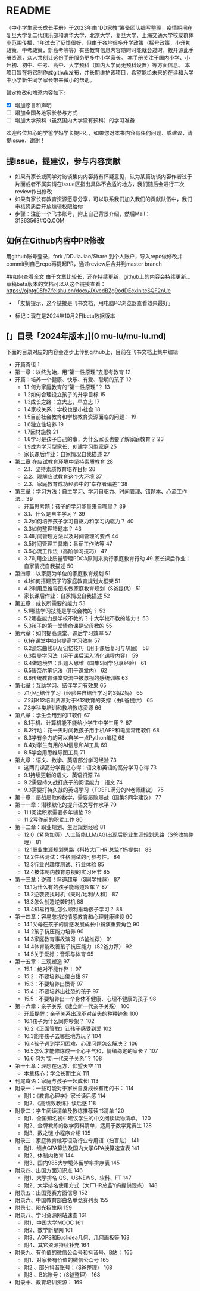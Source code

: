 # README

《中小学生家长成长手册》于2023年由“DD家教”筹备团队编写整理，疫情期间在复旦大学复二代俱乐部和清华大学、北京大学、复旦大学、上海交通大学校友群体小范围传播，1年过去了反馈很好，但由于各地很多升学政策（摇号政策，小升初政策，中考政策，新高考等等）有些教育信息内容随时可能就会过时，故开源此手册资源，众人共创让这份手册服务更多中小学家长。
本手册关注于国内小学、小升初、初中、中考、高中、大学预科（国内大学尚无预科设置）等方面信息。
本项目旨在将它制作成github发布，并长期维护该项目，希望能给未来的在读和入学中小学新生同学家长带来微小的帮助。

暂定修改和增添内容如下:

* [x] 增加序言和声明
* [ ] 增加全国各地家长参与方式
* [ ] 增加大学预科（虽然国内大学没有预科）的学习准备

欢迎各位热心的学爸学妈学长提PR，，如果您对本书内容有任何问题、或建议，请提issue，谢谢！

## 提issue，提建议，参与内容贡献

* 如果有家长或同学对访谈集内内容持有怀疑意见，认为某篇访谈内容作者过于片面或者不属实请在issue区指出具体不合适的地方，我们随后会进行二次review作出修改
* 如果有家长有教育资源愿意分享，可以联系我们加入我们的贡献队伍中，我们审核资质后开放编辑权限给你
* 步骤：注册一个飞书账号，附上自己背景介绍，然后Mail：31363563#QQ.COM   

## 如何在Github内容中PR修改

用github账号登录，fork /DDJiaJiao/Share 到个人账户，导入repo做修改并commit到自己repo再提起PR，通过review后合并到master branch

##如何查看全文
由于文章比较长，还在持续更新，github上的内容会持续更新...
草稿beta版本的文档可以从这个链接查看：https://ojptg05fc7.feishu.cn/docx/JXvedBZg9odDEcxInitcSQF2nUe
* 「友情提示，这个链接是飞书文档，用电脑PC浏览器查看效果最好」

* 标记：现在是2024年10月2日beta数据版本

## [」目录「2024年版本」](0 mu-lu/mu-lu.md)
下面的目录对应的内容会逐步上传到github上，目前在飞书文档上集中编辑

* 开篇寄语	1
* 第一章：以终为始，用“第一性原理”去思考教育	12
* 开篇：培养一个健康、快乐、有爱、聪明的孩子	12
  * 1.1 何为家庭教育的“第一性原理”？	13
  * 1.2如何合理设立孩子的升学目标	15
  * 1.3成长之路：立大志，早立志	17
  * 1.4家校关系：学校也是小社会	18
  * 1.5目前社会教育和学校教育资源面临的问题：	19
  * 1.6独立性培养	19
  * 1.7因材施教	21
  * 1.8学习是孩子自己的事，为什么家长也要了解家庭教育？	23
  * 1.9成为学习型家长、创建学习型家庭	25
  * 家长课后作业：自家情况自我描述	27
* 第二章 在应试教育环境中坚持素质教育	28
  * 2.1、坚持素质教育培养目标	28
  * 2.2、理解应试教育这个大环境	37
  * 2.3、家庭教育成功经验中的“幸存者偏差”	38
* 第三章：学习方法：自主学习、学习自驱力、时间管理、错题本、心流工作法...	39
  * 开篇思考题：孩子的学习能量来自哪里？	39
  * 3.1、什么是自主学习？	39
  * 3.2如何培养孩子学习自驱力和学习内驱力？	40
  * 3.3如何整理错题本？	43
  * 3.4时间管理方法以及时间管理的要点	44
  * 3.5时间管理工具箱：番茄工作法等	47
  * 3.6心流工作法（高阶学习技巧）	47
  * 3.7利用企业质量管理PDCA原则来执行家庭教育行动	49
家长课后作业：自家情况自我描述	50
* 第四章：以家庭为单位的家庭教育规划	51
  * 4.1如何搭建孩子的家庭教育规划大框架	51
  * 4.2利用思维导图来做家庭教育规划（S爸提供）	51
  * 家长课后作业：自家情况自我描述	52
* 第五章：成长所需要的能力	53
  * 5.1哪些学习技能是学校会教的？	53
  * 5.2哪些能力是学校不教的？十大学校不教的能力！	53
  * 5.3孩子的第一堂情商课是父母教的	55
* 第六章：如何提高课堂、课后学习效率	57
  * 6.1在课堂中如何提高学习效率	57
  * 6.2遗忘曲线以及记忆技巧（用于课后复习与巩固）	58
  * 6.3费曼学习法（用于课后深入消化课程内容）	59
  * 6.4做题境界：出题人思维（国集S同学分享经验）	61
  * 6.5康奈尔笔记法（用于课堂内）	62
  * 6.6传统教育课堂交流中被忽视的感统训练	63
* 第七章：互助学习、结伴学习有效果	65
  * 7.1小组结伴学习（经验来自结伴学习的S妈Z妈）	65
  * 7.2非K12培训资源对于K12教育的支撑（由L爸提供）	65
  * 7.3学科类培训和教培教练资源	66
* 第八章：学生会用到的IT软件	67
  * 8.1手机、计算机能不能给小学生中学生用？	67
  * 8.2行动：花一天时间教孩子用手机APP和电脑常用软件	68
  * 8.3学有余力的可以自学一点Python编程	68
  * 8.4对学生有用的AI信息和AI工具	69
  * 8.5学会用思维导图工具	71
* 第九章：语文、数学、英语部分学习经验	73
  * 这两门课高分学霸总心得：语文和英语的高分学习心得	73
  * 9.1持续更新的语文、英语资源	74
  * 9.2需要持久战打底子的阅读能力：语文	74
  * 9.3需要打持久战的英语学习（TOEFL满分的N老师建议）	75
* 第十章：屡战屡败的数学，需要屡败屡战（国集S同学建议）	77
* 第十一章：潜移默化的提升语文写作水平	79
  * 11.1阅读积累需要多年铺垫	79
  * 11.2写作前的积累工作	80
* 第十二章：职业规划、生涯规划经验	81
  * 12.0（紧急加页）人工智能LLM/AGI出现后职业生涯规划思路（S爸收集整理）	81
  * 12.1职业生涯规划思路（科技大厂HR 总监Y妈提供）	83
  * 12.2性格测试：性格测试的可参考性。	84
  * 12.3行业兴趣度测试、行业体验	85
  * 12.4被体制内教育忽视的实习环节	85
* 第十三章：逆袭！弯道超车（S同学推荐）	87
  * 13.1为什么有的孩子能弯道超车？	87
  * 13.2逆袭要找时机（天时/地利/人和）	87
  * 13.3怎么创造逆袭时机	88
  * 13.4知易行难_怎么顺利推动孩子学习？	88
* 第十四章：容易忽视的情感教育和心理健康建设	90
  * 14.1父母在孩子的情感发展成长中扮演重要角色	90
  * 14.2孩子抗压能力培养	90
  * 14.3家庭教育事故演习（S爸推荐）	91
  * 14.4体育能改善孩子抗压能力（S2爸力荐）	92
  * 14.5关于爱好：音乐与体育	95
* 第十五章：三观塑造	97
  * 15.1：绝对不能作弊！	97
  * 15.2：不要培养出傻白甜	97
  * 15.3：不要培养出愤青	97
  * 15.4：不要培养出社恐的孩子	97
  * 15.5：不要培养出一个身体不健康、心理不健康的孩子	98
* 第十六章：亲子关系（建立新一代亲子关系）	100
  * 开篇提醒：亲子关系出现不对苗头的种种迹象	100
  * 16.1孩子为什么同你吵架？	102
  * 16.2《正面管教》让孩子感受到爱	102
  * 16.3能带孩子去哪些地方玩？	104
  * 16.4孩子遇到学习困难、心理问题怎么解决？	106
  * 16.5怎么才能修炼成一个心平气和，情绪稳定的家长？	107
  * 16.6 何为“新一代亲子关系”？	108
* 第十七章：理想在远方，仰望天空	111
  * 本章核心：学会长期主义	111
* 刊尾寄语：家庭与孩子一起成长!	113
* 附录一：一些可能对于家长自身成长有用的书：	114
  * 附1：《教育心理学》家长读后感	114
  * 附2、《高绩效教练》读后感	118
* 附录二：学生阅读清单及教练推荐读书清单	120
  * 附1、全国知名初中建议学生的中文阅读读物清单。	120
  * 附2、金牌教练的数学资料清单，适用于数学竞赛生	128
  * 附3、数之谜 小程序介绍	135
* 附录三：家庭教育缩写语及行业专用语（扫盲贴）	141
  * 附1、绩点GPA算法及国内大学GPA换算速查表	141
  * 附2、体制内教育	144
  * 附3、国内985大学境外留学率排序表	145
* 附录四、出国方面知识点	146
  * 附1、大学排名:QS、USNEWS、软科、FT	147
  * 附2、大学排名使用方式（大厂HR总监Y妈提供观点）	148
* 附录五：出国竞赛方面信息	152
* 附录六、中国教育部白名单竞赛列表	155
* 附录七、阳光招生网	159
* 附录八、学习资源网站速查	161
  * 附1、中国大学MOOC	161
  * 附2、数学新星网	161
  * 附3、AOPS和Euclidea几何、几何画板等	163
  * 附4、其它资源持续补充	164
* 附录九、有价值的微信公众号和抖音号、B站：	165
  * 附1、对家长有价值的微信公众号	165
  * 附2 、部分抖音账号：（S爸整理）	168
  * 附3 、B站账号：（S爸整理）	168
* 附录十、教育培训资源：	169
#
